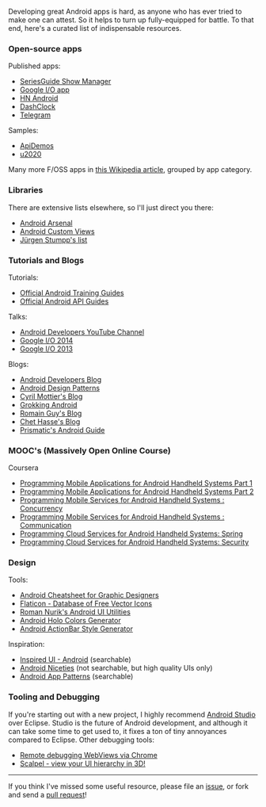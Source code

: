 Developing great Android apps is hard, as anyone who has ever tried to make one can attest. So it helps to turn up fully-equipped for battle. To that end, here's a curated list of indispensable resources.

### Open-source apps

Published apps:

- [SeriesGuide Show Manager][1]
- [Google I/O app][2]
- [HN Android][5]
- [DashClock][6]
- [Telegram][8]

Samples:

- [ApiDemos][4]
- [u2020][3]

Many more F/OSS apps in [this Wikipedia article][7], grouped by app category.


### Libraries

There are extensive lists elsewhere, so I'll just direct you there:

- [Android Arsenal][50]
- [Android Custom Views][51]
- [Jürgen Stumpp's list][52]


### Tutorials and Blogs

Tutorials:

- [Official Android Training Guides][26]
- [Official Android API Guides][27] 

Talks:

- [Android Developers YouTube Channel][29]
- [Google I/O 2014][30]
- [Google I/O 2013][31]

Blogs:

- [Android Developers Blog][20]
- [Android Design Patterns][21]
- [Cyril Mottier's Blog][23]
- [Grokking Android][22]
- [Romain Guy's Blog][24]
- [Chet Hasse's Blog][25]
- [Prismatic's Android Guide][28]

### MOOC's (Massively Open Online Course)

Coursera

- [Programming Mobile Applications for Android Handheld Systems Part 1][63]
- [Programming Mobile Applications for Android Handheld Systems Part 2][64]
- [Programming Mobile Services for Android Handheld Systems : Concurrency][65]
- [Programming Mobile Services for Android Handheld Systems : Communication][66]
- [Programming Cloud Services for Android Handheld Systems: Spring][67]
- [Programming Cloud Services for Android Handheld Systems: Security][68]



### Design

Tools:

- [Android Cheatsheet for Graphic Designers][47]
- [Flaticon - Database of Free Vector Icons][48]
- [Roman Nurik's Android UI Utilities][40]
- [Android Holo Colors Generator][41]
- [Android ActionBar Style Generator][42]

Inspiration:

- [Inspired UI - Android][44] (searchable)
- [Android Niceties][45] (not searchable, but high quality UIs only)
- [Android App Patterns][46] (searchable)


### Tooling and Debugging

If you're starting out with a new project, I highly recommend [Android Studio][60] over Eclipse. Studio is the future of Android development, and although it can take some time to get used to, it fixes a ton of tiny annoyances compared to Eclipse. Other debugging tools:

- [Remote debugging WebViews via Chrome][61]
- [Scalpel - view your UI hierarchy in 3D!][62]


-----

If you think I've missed some useful resource, please file an [issue](https://github.com/vickychijwani/android-dev/issues), or fork and send a [pull request](https://github.com/vickychijwani/android-dev/pulls)!


[1]: https://github.com/UweTrottmann/SeriesGuide
[2]: http://code.google.com/p/iosched/
[3]: https://github.com/JakeWharton/u2020
[4]: http://developer.android.com/samples/index.html
[5]: https://github.com/manmal/hn-android/
[6]: https://code.google.com/p/dashclock/
[7]: http://en.wikipedia.org/wiki/List_of_free_and_open-source_Android_applications
[8]: https://github.com/DrKLO/Telegram

[20]: http://android-developers.blogspot.com/
[21]: http://www.androiddesignpatterns.com/
[22]: http://www.grokkingandroid.com/
[23]: http://cyrilmottier.com/
[24]: http://www.curious-creature.com/
[25]: http://graphics-geek.blogspot.com/
[26]: http://developer.android.com/training/index.html
[27]: http://developer.android.com/guide/index.html
[28]: https://github.com/nstevens/androidguide/wiki
[29]: https://www.youtube.com/user/androiddevelopers
[30]: https://www.google.com/events/io/io14videos
[31]: https://developers.google.com/events/io/sessions#t-android

[40]: http://android-ui-utils.googlecode.com/hg/asset-studio/dist/index.html
[41]: http://android-holo-colors.com/
[42]: http://jgilfelt.github.io/android-actionbarstylegenerator/
[43]: https://developer.android.com/design/material/index.html
[44]: http://android.inspired-ui.com/
[45]: http://androidniceties.tumblr.com/
[46]: http://www.android-app-patterns.com/
[47]: http://petrnohejl.github.io/Android-Cheatsheet-For-Graphic-Designers/
[48]: http://www.flaticon.com/

[50]: http://android-arsenal.com/
[51]: http://androidcustomviews.com/
[52]: https://github.com/JStumpp/awesome-android

[60]: http://developer.android.com/sdk/index.html
[61]: https://developer.chrome.com/devtools/docs/remote-debugging#debugging-webviews
[62]: https://github.com/JakeWharton/scalpel

[63]: https://www.coursera.org/course/androidpart1
[64]: https://www.coursera.org/course/androidpart2
[65]: https://www.coursera.org/course/posaconcurrency
[66]: https://www.coursera.org/course/posacommunication
[67]: https://www.coursera.org/course/mobilecloudprogram
[68]: https://www.coursera.org/course/mobilecloudsecurity